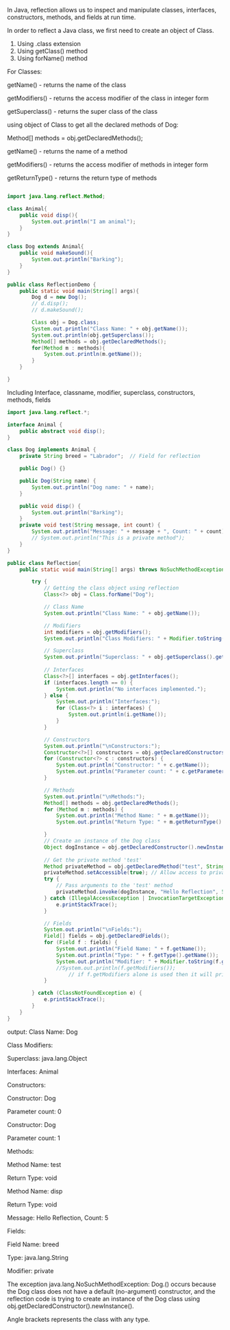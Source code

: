 In Java, reflection allows us to inspect and manipulate classes, interfaces, constructors, methods, and fields at run time.

In order to reflect a Java class, we first need to create an object of Class.

1. Using .class extension
2. Using getClass() method
3. Using forName() method

For Classes:

getName() - returns the name of the class

getModifiers() - returns the access modifier of the class in integer form

getSuperclass() - returns the super class of the class



using object of Class to get all the declared methods of Dog:

Method[] methods = obj.getDeclaredMethods();

getName() - returns the name of a method

getModifiers() - returns the access modifier of methods in integer form

getReturnType() - returns the return type of methods

```java

import java.lang.reflect.Method;

class Animal{
    public void disp(){
        System.out.println("I am animal");
    }
}

class Dog extends Animal{
    public void makeSound(){
        System.out.println("Barking");
    }
}

public class ReflectionDemo {
    public static void main(String[] args){
        Dog d = new Dog();
        // d.disp();
        // d.makeSound();

        Class obj = Dog.class;
        System.out.println("Class Name: " + obj.getName());
        System.out.println(obj.getSuperclass());
        Method[] methods = obj.getDeclaredMethods();
        for(Method m : methods){
            System.out.println(m.getName());
        }
    }

}

```

Including Interface, classname, modifier, superclass, constructors, methods, fields

```java
import java.lang.reflect.*;

interface Animal {
    public abstract void disp();
}

class Dog implements Animal {
    private String breed = "Labrador";  // Field for reflection

    public Dog() {}  

    public Dog(String name) {
        System.out.println("Dog name: " + name);
    }

    public void disp() {
        System.out.println("Barking");
    }
    private void test(String message, int count) {
        System.out.println("Message: " + message + ", Count: " + count);
        // System.out.println("This is a private method");
    }
}

public class Reflection{
    public static void main(String[] args) throws NoSuchMethodException, InstantiationException, IllegalAccessException, InvocationTargetException {

        try {
            // Getting the class object using reflection
            Class<?> obj = Class.forName("Dog");

            // Class Name
            System.out.println("Class Name: " + obj.getName());

            // Modifiers
            int modifiers = obj.getModifiers();
            System.out.println("Class Modifiers: " + Modifier.toString(modifiers));

            // Superclass
            System.out.println("Superclass: " + obj.getSuperclass().getName());
            
            // Interfaces
            Class<?>[] interfaces = obj.getInterfaces();
            if (interfaces.length == 0) {
                System.out.println("No interfaces implemented.");
            } else {
                System.out.println("Interfaces:");
                for (Class<?> i : interfaces) {
                    System.out.println(i.getName());
                }
            }

            // Constructors
            System.out.println("\nConstructors:");
            Constructor<?>[] constructors = obj.getDeclaredConstructors();
            for (Constructor<?> c : constructors) {
                System.out.println("Constructor: " + c.getName());
                System.out.println("Parameter count: " + c.getParameterCount());
            }

            // Methods
            System.out.println("\nMethods:");
            Method[] methods = obj.getDeclaredMethods();
            for (Method m : methods) {
                System.out.println("Method Name: " + m.getName());
                System.out.println("Return Type: " + m.getReturnType().getName());

            }
            // Create an instance of the Dog class
            Object dogInstance = obj.getDeclaredConstructor().newInstance();
            
            // Get the private method 'test'
            Method privateMethod = obj.getDeclaredMethod("test", String.class, int.class);   
            privateMethod.setAccessible(true); // Allow access to private method   
            try {
                // Pass arguments to the 'test' method
                privateMethod.invoke(dogInstance, "Hello Reflection", 5); // Pass arguments
            } catch (IllegalAccessException | InvocationTargetException e) {
                e.printStackTrace();
            }

            // Fields
            System.out.println("\nFields:");
            Field[] fields = obj.getDeclaredFields();
            for (Field f : fields) {
                System.out.println("Field Name: " + f.getName());
                System.out.println("Type: " + f.getType().getName());
                System.out.println("Modifier: " + Modifier.toString(f.getModifiers()));
                //System.out.println(f.getModifiers());
                    // if f.getModifiers alone is used then it will print some integer values say 1 for public, 2 for private, 4 for protected.
            }

        } catch (ClassNotFoundException e) {
            e.printStackTrace();
        }
    }
}

```
output:
Class Name: Dog

Class Modifiers: 

Superclass: java.lang.Object

Interfaces: Animal

Constructors:

Constructor: Dog

Parameter count: 0

Constructor: Dog

Parameter count: 1

Methods:

Method Name: test 

Return Type: void

Method Name: disp

Return Type: void

Message: Hello Reflection, Count: 5

Fields:

Field Name: breed

Type: java.lang.String

Modifier: private


The exception java.lang.NoSuchMethodException: Dog.<init>() occurs because the Dog class does not have a default (no-argument) constructor, and the reflection code is trying to create an instance of the Dog class using obj.getDeclaredConstructor().newInstance().

Angle brackets represents the class with any type.
